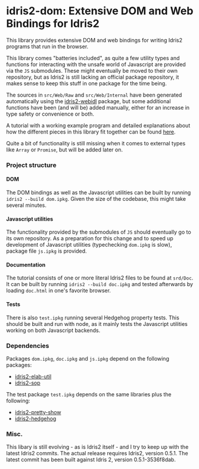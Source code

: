 # idris2-dom: Extensive DOM and Web Bindings for Idris2

This library provides extensive DOM and web bindings for
writing Idris2 programs that run in the browser.

This library comes "batteries included", as quite a few utility types
and functions for interacting with the unsafe world of Javascript
are provided via the `JS` submodules. These might eventually be moved
to their own repository, but as Idris2 is still lacking an official
package repository, it makes sense to keep this stuff in one package
for the time being.

The sources in `src/Web/Raw` and `src/Web/Internal`
have been generated automatically using
the [idris2-webidl](https://github.com/stefan-hoeck/idris2-webidl)
package, but some additional functions have been (and will be) added
manually, either for an increase in type safety or convenience or both.

A tutorial with a working example program and detailed
explanations about how the different pieces in this library fit
together can be found [here](src/Doc/Tutorial.md).

Quite a bit of functionality is still missing when it comes
to external types like `Array` or `Promise`, but will be added
later on.

### Project structure

#### DOM
The DOM bindings as well as the Javascript utilities can be built
by running `idris2 --build dom.ipkg`. Given the size of the codebase,
this might take several minutes.

#### Javascript utilities
The functionality provided by the submodules of `JS` should eventually
go to its own repository. As a preparation for this change and to
speed up development of Javascript utilities (typechecking `dom.ipkg`
is slow), package file `js.ipkg` is provided.

#### Documentation
The tutorial consists of one or more literal Idris2 files to be
found at `srd/Doc`. It can be built by running `idris2 --build doc.ipkg`
and tested afterwards by loading `doc.html` in one's favorite browser.

#### Tests
There is also `test.ipkg` running several Hedgehog property tests.
This should be built and run with node, as it mainly tests the
Javascript utilities working on both Javascript backends.

### Dependencies

Packages `dom.ipkg`, `doc.ipkg` and `js.ipkg` depend on the following packages:

  * [idris2-elab-util](https://github.com/stefan-hoeck/idris2-elab-util)
  * [idris2-sop](https://github.com/stefan-hoeck/idris2-sop)

The test package `test.ipkg` depends on the same libraries plus
the following:

  * [idris2-pretty-show](https://github.com/stefan-hoeck/idris2-pretty-show)
  * [idris2-hedgehog](https://github.com/stefan-hoeck/idris2-hedgehog)

### Misc.

This libary is still evolving - as is Idris2 itself - and I try to keep up
with the latest Idris2 commits. The actual release requires Idris2, version 0.5.1.
The latest commit has been built against Idris 2, version 0.5.1-3536f8dab.
